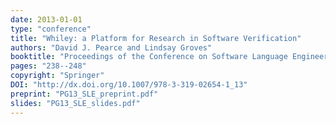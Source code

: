 ```yaml
---
date: 2013-01-01
type: "conference"
title: "Whiley: a Platform for Research in Software Verification"
authors: "David J. Pearce and Lindsay Groves"
booktitle: "Proceedings of the Conference on Software Language Engineering (SLE)"
pages: "238--248"
copyright: "Springer"
DOI: "http://dx.doi.org/10.1007/978-3-319-02654-1_13"
preprint: "PG13_SLE_preprint.pdf"
slides: "PG13_SLE_slides.pdf"
---
```


